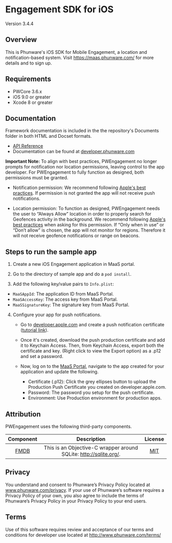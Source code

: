 Engagement SDK for iOS
==================

Version 3.4.4

Overview
------------
This is Phunware's iOS SDK for Mobile Engagement, a location and notification-based system. Visit https://maas.phunware.com/ for more details and to sign up.

Requirements
------------

- PWCore 3.6.x
- iOS 9.0 or greater
- Xcode 8 or greater

Documentation
------------
Framework documentation is included in the the repository's Documents folder in both HTML and Docset formats.

- [API Reference](http://phunware.github.io/maas-engagement-ios-sdk/)
- Documentation can be found at [developer.phunware.com](https://developer.phunware.com/pages/viewpage.action?pageId=3409591)

**Important Note:** To align with best practices, PWEngagement no longer prompts for notification nor location permissions, leaving control to the app developer. For PWEngagement to fully function as designed, both permissions must be granted.

* Notification permission: We recommend following [Apple's best practices](https://developer.apple.com/library/content/documentation/NetworkingInternet/Conceptual/RemoteNotificationsPG/SupportingNotificationsinYourApp.html). If permission is not granted the app will not receive push notifications.

* Location permission: To function as designed, PWEngagement needs the user to “Always Allow” location in order to properly search for Geofences activity in the background. We recommend following [Apple's best practices](https://developer.apple.com/documentation/corelocation/choosing_the_authorization_level_for_location_services/requesting_always_authorization?language=objc) when asking for this permission. If “Only when in use” or “Don’t allow” is chosen, the app will not monitor for regions. Therefore it will not receive geofence notifications or range on beacons.

Steps to run the sample app
------------
1. Create a new iOS Engagement application in MaaS portal.

2. Go to the directory of sample app and do a `pod install`.

3. Add the following key/value pairs to `Info.plist`:

 * `MaaSAppId`: The application ID from MaaS Portal.
 * `MaaSAccessKey`: The access key from MaaS Portal.
 * `MaaSSignatureKey`: The signature key from MaaS Portal.

4. Configure your app for push notifications.
   * Go to [developer.apple.com](http://developer.apple.com) and create a push notification certificate ([tutorial link](https://www.raywenderlich.com/123862/push-notifications-tutorial)).

   * Once it's created, download the push production certificate and add it to Keychain Access. Then, from Keychain Access, export both the certificate and key. (Right click to view the Export option) as a  .p12 and set a password.

   * Now, log on to the [MaaS Portal](https://maas.phunware.com), navigate to the app created for your application and update the following.
     * Certificate (.p12): Click the grey ellipses button to upload the Production Push Certificate you created on developer.apple.com.
     * Password: The password you setup for the push certificate.
     * Environment: Use Production environment for production apps.  


Attribution
------------

PWEngagement uses the following third-party components.

| Component | Description | License |
|:---------:|:-----------:|:-------:|
|[FMDB](https://github.com/ccgus/fmdb/)|This is an Objective-C wrapper around SQLite: http://sqlite.org/.|[MIT](https://github.com/ccgus/fmdb/blob/master/LICENSE.txt)|

Privacy
-----------
You understand and consent to Phunware’s Privacy Policy located at www.phunware.com/privacy. If your use of Phunware’s software requires a Privacy Policy of your own, you also agree to include the terms of Phunware’s Privacy Policy in your Privacy Policy to your end users.

Terms
-----------
Use of this software requires review and acceptance of our terms and conditions for developer use located at http://www.phunware.com/terms/
